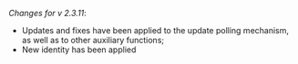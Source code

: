 _Changes for v 2.3.11_:
- Updates and fixes have been applied to the update polling mechanism, as well as to other auxiliary functions;
- New identity has been applied
